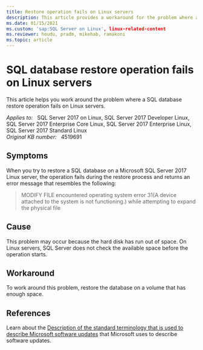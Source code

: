 ```yaml
---
title: Restore operation fails on Linux servers
description: This article provides a workaround for the problem where a SQL database restore operation fails on Linux servers.
ms.date: 01/15/2021
ms.custom: 'sap:SQL Server on Linux', linux-related-content
ms.reviewer: houdu, pradm, mikehab, ramakoni
ms.topic: article 
---
```

# SQL database restore operation fails on Linux servers

This article helps you work around the problem where a SQL database restore operation fails on Linux servers.

_Applies to:_ &nbsp; SQL Server 2017 on Linux, SQL Server 2017 Developer Linux, SQL Server 2017 Enterprise Core Linux, SQL Server 2017 Enterprise Linux, SQL Server 2017 Standard Linux  
_Original KB number:_ &nbsp; 4519691

## Symptoms

When you try to restore a SQL database on a Microsoft SQL Server 2017 Linux server, the operation fails during the restore process and returns an error message that resembles the following:

> MODIFY FILE encountered operating system error 31(A device attached to the system is not functioning.) while attempting to expand the physical file

## Cause

This problem may occur because the hard disk has run out of space. On Linux servers, SQL Server does not check the available space before the operation starts.

## Workaround

To work around this problem, restore the database on a volume that has enough space.

## References

Learn about the [Description of the standard terminology that is used to describe Microsoft software updates](../../windows-client/deployment/standard-terminology-software-updates.md) that Microsoft uses to describe software updates.
